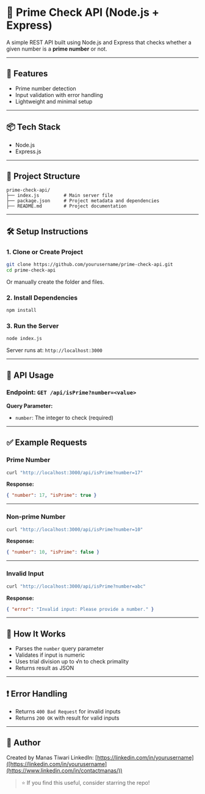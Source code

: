 # 🧪 Prime Check API (Node.js + Express)

A simple REST API built using Node.js and Express that checks whether a given number is a **prime number** or not.

---

## 🚀 Features

- Prime number detection
- Input validation with error handling
- Lightweight and minimal setup

---

## 📦 Tech Stack

- Node.js
- Express.js

---

## 📁 Project Structure

```
prime-check-api/
├── index.js         # Main server file
├── package.json     # Project metadata and dependencies
├── README.md        # Project documentation
```

---

## 🛠️ Setup Instructions

### 1. Clone or Create Project

```bash
git clone https://github.com/yourusername/prime-check-api.git
cd prime-check-api
```

Or manually create the folder and files.

### 2. Install Dependencies

```bash
npm install
```

### 3. Run the Server

```bash
node index.js
```

Server runs at: `http://localhost:3000`

---

## 📡 API Usage

### Endpoint: `GET /api/isPrime?number=<value>`

**Query Parameter:**
- `number`: The integer to check (required)

---

## ✅ Example Requests

### Prime Number
```bash
curl "http://localhost:3000/api/isPrime?number=17"
```
**Response:**
```json
{ "number": 17, "isPrime": true }
```

---

### Non-prime Number
```bash
curl "http://localhost:3000/api/isPrime?number=10"
```
**Response:**
```json
{ "number": 10, "isPrime": false }
```

---

### Invalid Input
```bash
curl "http://localhost:3000/api/isPrime?number=abc"
```
**Response:**
```json
{ "error": "Invalid input: Please provide a number." }
```

---

## 🧠 How It Works

- Parses the `number` query parameter
- Validates if input is numeric
- Uses trial division up to √n to check primality
- Returns result as JSON

---

## ❗ Error Handling

- Returns `400 Bad Request` for invalid inputs
- Returns `200 OK` with result for valid inputs

---

## 🙋 Author

Created by Manas Tiwari 
LinkedIn: [https://linkedin.com/in/yourusername]([https://linkedin.com/in/yourusername](https://www.linkedin.com/in/contactmanas/))

> ⭐ If you find this useful, consider starring the repo!
